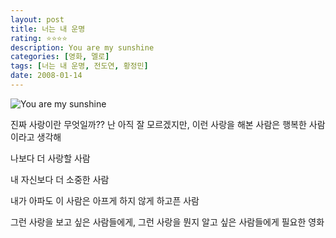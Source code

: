 ```yaml
---
layout: post
title: 너는 내 운명
rating: ⭐️⭐️⭐️⭐️
description: You are my sunshine
categories: [영화, 멜로]
tags: [너는 내 운명, 전도연, 황정민]
date: 2008-01-14
---
```


![You are my sunshine](../../review/img/2008/you_are_my_sunshine.jpg)

진짜 사랑이란 무엇일까??
난 아직 잘 모르겠지만, 이런 사랑을 해본 사람은 행복한 사람이라고 생각해

나보다 더 사랑할 사람

내 자신보다 더 소중한 사람

내가 아파도 이 사람은 아프게 하지 않게 하고픈 사람

그런 사랑을 보고 싶은 사람들에게, 그런 사랑을 뭔지 알고 싶은 사람들에게 필요한 영화
